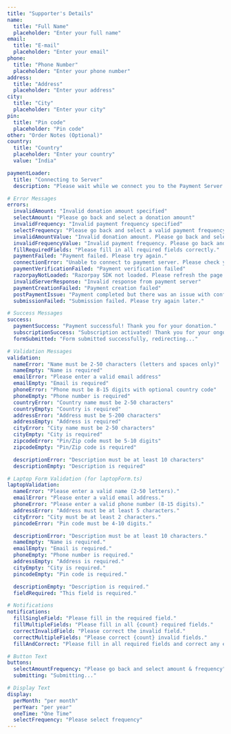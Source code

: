 ```yaml
---
title: "Supporter's Details"
name:
  title: "Full Name"
  placeholder: "Enter your full name"
email:
  title: "E-mail"
  placeholder: "Enter your email"
phone:
  title: "Phone Number"
  placeholder: "Enter your phone number"
address:
  title: "Address"
  placeholder: "Enter your address"
city:
  title: "City"
  placeholder: "Enter your city"
pin:
  title: "Pin code"
  placeholder: "Pin code"
other: "Order Notes (Optional)"
country:
  title: "Country"
  placeholder: "Enter your country"
  value: "India"

paymentLoader:
  title: "Connecting to Server"
  description: "Please wait while we connect you to the Payment Server. This may take a moment. Please do not close or refresh your browser window."

# Error Messages
errors:
  invalidAmount: "Invalid donation amount specified"
  selectAmount: "Please go back and select a donation amount"
  invalidFrequency: "Invalid payment frequency specified"
  selectFrequency: "Please go back and select a valid payment frequency"
  invalidAmountValue: "Invalid donation amount. Please go back and select a valid amount."
  invalidFrequencyValue: "Invalid payment frequency. Please go back and select a valid frequency."
  fillRequiredFields: "Please fill in all required fields correctly."
  paymentFailed: "Payment failed. Please try again."
  connectionError: "Unable to connect to payment server. Please check your connection."
  paymentVerificationFailed: "Payment verification failed"
  razorpayNotLoaded: "Razorpay SDK not loaded. Please refresh the page and try again."
  invalidServerResponse: "Invalid response from payment server"
  paymentCreationFailed: "Payment creation failed"
  postPaymentIssue: "Payment completed but there was an issue with confirmation. Please contact support."
  submissionFailed: "Submission failed. Please try again later."

# Success Messages
success:
  paymentSuccess: "Payment successful! Thank you for your donation."
  subscriptionSuccess: "Subscription activated! Thank you for your ongoing support."
  formSubmitted: "Form submitted successfully, redirecting..."

# Validation Messages
validation:
  nameError: "Name must be 2-50 characters (letters and spaces only)"
  nameEmpty: "Name is required"
  emailError: "Please enter a valid email address"
  emailEmpty: "Email is required"
  phoneError: "Phone must be 8-15 digits with optional country code"
  phoneEmpty: "Phone number is required"
  countryError: "Country name must be 2-50 characters"
  countryEmpty: "Country is required"
  addressError: "Address must be 5-200 characters"
  addressEmpty: "Address is required"
  cityError: "City name must be 2-50 characters"
  cityEmpty: "City is required"
  zipcodeError: "Pin/Zip code must be 5-10 digits"
  zipcodeEmpty: "Pin/Zip code is required"

  descriptionError: "Description must be at least 10 characters"
  descriptionEmpty: "Description is required"

# Laptop Form Validation (for laptopForm.ts)
laptopValidation:
  nameError: "Please enter a valid name (2-50 letters)."
  emailError: "Please enter a valid email address."
  phoneError: "Please enter a valid phone number (8-15 digits)."
  addressError: "Address must be at least 5 characters."
  cityError: "City must be at least 2 characters."
  pincodeError: "Pin code must be 4-10 digits."

  descriptionError: "Description must be at least 10 characters."
  nameEmpty: "Name is required."
  emailEmpty: "Email is required."
  phoneEmpty: "Phone number is required."
  addressEmpty: "Address is required."
  cityEmpty: "City is required."
  pincodeEmpty: "Pin code is required."

  descriptionEmpty: "Description is required."
  fieldRequired: "This field is required."

# Notifications
notifications:
  fillSingleField: "Please fill in the required field."
  fillMultipleFields: "Please fill in all {count} required fields."
  correctInvalidField: "Please correct the invalid field."
  correctMultipleFields: "Please correct {count} invalid fields."
  fillAndCorrect: "Please fill in all required fields and correct any errors."

# Button Text
buttons:
  selectAmountFrequency: "Please go back and select amount & frequency"
  submitting: "Submitting..."

# Display Text
display:
  perMonth: "per month"
  perYear: "per year"
  oneTime: "One Time"
  selectFrequency: "Please select frequency"
---
```


